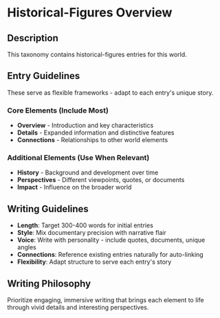 # Historical-Figures Overview

## Description

This taxonomy contains historical-figures entries for this world.

## Entry Guidelines
These serve as flexible frameworks - adapt to each entry's unique story.

### Core Elements (Include Most)
- **Overview** - Introduction and key characteristics
- **Details** - Expanded information and distinctive features
- **Connections** - Relationships to other world elements

### Additional Elements (Use When Relevant)
- **History** - Background and development over time
- **Perspectives** - Different viewpoints, quotes, or documents
- **Impact** - Influence on the broader world

## Writing Guidelines
- **Length**: Target 300-400 words for initial entries
- **Style**: Mix documentary precision with narrative flair
- **Voice**: Write with personality - include quotes, documents, unique angles
- **Connections**: Reference existing entries naturally for auto-linking
- **Flexibility**: Adapt structure to serve each entry's story

## Writing Philosophy
Prioritize engaging, immersive writing that brings each element to life through vivid details and interesting perspectives.
